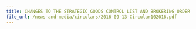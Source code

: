 ```yaml
---
title: CHANGES TO THE STRATEGIC GOODS CONTROL LIST AND BROKERING ORDER
file_url: /news-and-media/circulars/2016-09-13-Circular102016.pdf
---
```

